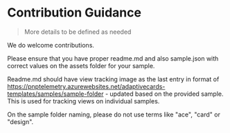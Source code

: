 # Contribution Guidance

> More details to be defined as needed

We do welcome contributions.

Please ensure that you have proper readme.md and also sample.json with correct values on the assets folder for your sample.

Readme.md should have view tracking image as the last entry in format of https://pnptelemetry.azurewebsites.net/adaptivecards-templates/samples/sample-folder - updated based on the provided sample. This is used for tracking views on individual samples.

On the sample folder naming, please do not use terms like "ace", "card" or "design".